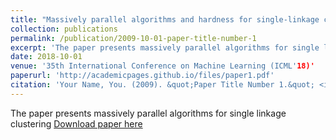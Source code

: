```yaml
---
title: "Massively parallel algorithms and hardness for single-linkage clustering under ℓp-distances"
collection: publications
permalink: /publication/2009-10-01-paper-title-number-1
excerpt: 'The paper presents massively parallel algorithms for single linkage clustering'
date: 2018-10-01
venue: '35th International Conference on Machine Learning (ICML'18)'
paperurl: 'http://academicpages.github.io/files/paper1.pdf'
citation: 'Your Name, You. (2009). &quot;Paper Title Number 1.&quot; <i>Journal 1</i>. 1(1).'
---
```

The paper presents massively parallel algorithms for single linkage clustering
[Download paper here](http://academicpages.github.io/files/paper1.pdf)
